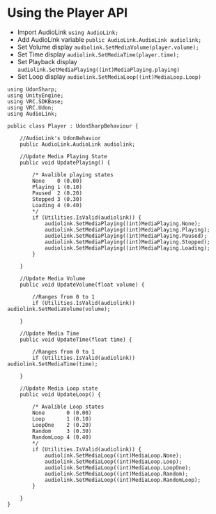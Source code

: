 # Using the Player API

- Import AudioLink `using AudioLink;`
- Add AudioLink variable `public AudioLink.AudioLink audiolink;`
- Set Volume display `audiolink.SetMediaVolume(player.volume);`
- Set Time display `audiolink.SetMediaTime(player.time);`
- Set Playback display `audiolink.SetMediaPlaying((int)MediaPlaying.playing)`
- Set Loop display `audiolink.SetMediaLoop((int)MediaLoop.Loop)`

```
using UdonSharp;
using UnityEngine;
using VRC.SDKBase;
using VRC.Udon;
using AudioLink;

public class Player : UdonSharpBehaviour {

    //AudioLink's UdonBehavior
    public AudioLink.AudioLink audiolink;

    //Update Media Playing State
    public void UpdatePlaying() {

        /* Avalible playing states
        None    0 (0.00)
        Playing 1 (0.10)
        Paused  2 (0.20)
        Stopped 3 (0.30)
        Loading 4 (0.40)
        */
        if (Utilities.IsValid(audiolink)) {
            audiolink.SetMediaPlaying((int)MediaPlaying.None);
            audiolink.SetMediaPlaying((int)MediaPlaying.Playing);
            audiolink.SetMediaPlaying((int)MediaPlaying.Paused);
            audiolink.SetMediaPlaying((int)MediaPlaying.Stopped);
            audiolink.SetMediaPlaying((int)MediaPlaying.Loading);
        }

    }

    //Update Media Volume
    public void UpdateVolume(float volume) {

        //Ranges from 0 to 1
        if (Utilities.IsValid(audiolink)) audiolink.SetMediaVolume(volume);

    }

    //Update Media Time
    public void UpdateTime(float time) {

        //Ranges from 0 to 1
        if (Utilities.IsValid(audiolink)) audiolink.SetMediaTime(time);

    }

    //Update Media Loop state
    public void UpdateLoop() {

        /* Avalible Loop states
        None       0 (0.00)
        Loop       1 (0.10)
        LoopOne    2 (0.20)
        Random     3 (0.30)
        RandomLoop 4 (0.40)
        */
        if (Utilities.IsValid(audiolink)) {
            audiolink.SetMediaLoop((int)MediaLoop.None);
            audiolink.SetMediaLoop((int)MediaLoop.Loop);
            audiolink.SetMediaLoop((int)MediaLoop.LoopOne);
            audiolink.SetMediaLoop((int)MediaLoop.Random);
            audiolink.SetMediaLoop((int)MediaLoop.RandomLoop);
        }

    }
}
```